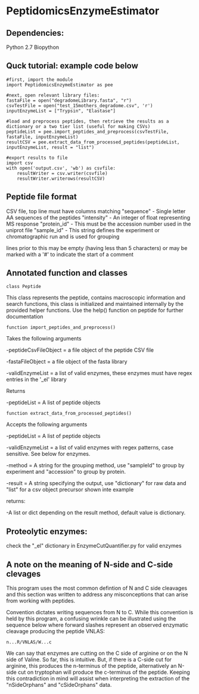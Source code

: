 PeptidomicsEnzymeEstimator
==========================

Dependencies:
-------------
Python 2.7
Biopython
    
Quck tutorial: example code below
---------------------------------

    #first, import the module
    import PeptidomicsEnzymeEstimator as pee
    
    #next, open relevant library files:
    fastaFile = open("degradomeLibrary.fasta", "r")
    csvTestFile = open("test_15mothers_degradome.csv", 'r')
    inputEnzymeList = ["Trypsin", "Elastase"]
    
    #load and preprocess peptides, then retrieve the results as a dictionary or a two tier list (useful for making CSVs)
    peptideList = pee.import_peptides_and_preprocess(csvTestFile, fastaFile, inputEnzymeList)
    resultCSV = pee.extract_data_from_processed_peptides(peptideList, inputEnzymeList, result = "list")
    
    #export results to file
    import csv
    with open('output.csv', 'wb') as csvfile:
        resultWriter = csv.writer(csvfile)
        resultWriter.writerows(resultCSV)
    
    
Peptide file format
--------------------

CSV file, top line must have columns matching
"sequence" - Single letter AA sequences of the peptides
"intensity" - An integer of float representing MS response
"protein_id" - This must be the accession number used in the uniprot file
"sample_id" - This string defines the experiment or chromatographic run and is used
              for grouping
              
lines prior to this may be empty (having less than 5 characters) or may be marked with 
a '#' to indicate the start of a comment

    

Annotated function and classes
-------------------------------
    
    class Peptide
    
This class represents the peptide, contains macroscopic information and search functions,
this class is initialized and maintained internally by the provided helper functions.
Use the help() function on peptide for further documentation


    function import_peptides_and_preprocess()
    
Takes the following arguments

-peptideCsvFileObject = a file object of the peptide CSV file

-fastaFileObject = a file object of the fasta library

-validEnzymeList = a list of valid enzymes, these enzymes must have regex entries in the '_el' library

Returns

-peptideList = A list of peptide objects

    function extract_data_from_processed_peptides()

Accepts the following arguments

-peptideList = A list of peptide objects

-validEnzymeList = a list of valid enzymes with regex patterns, case sensitive. See below for enzymes.

-method = A string for the grouping method, use "sampleId" to group by experiment and "accession" to group by protein.

-result = A string specifying the output, use "dictionary" for raw data and "list" for a csv object precursor shown inte example

returns:

-A list or dict depending on the result method, default value is dictionary.
    
   

Proteolytic enzymes:
--------------------
check the "_el" dictionary in EnzymeCutQuantifier.py for valid enzymes
    

    
A note on the meaning of N-side and C-side clevages
---------------------------------------------------

This program uses the most common defintion of N and C side cleavages and this section
was written to address any misconceptions that can arise from working with peptides.

Convention dictates writing sequences from N to C. While this convention is held
by this program, a confusing wrinkle can be illustrated using the sequence below where 
forward    slashes represent an observed enzymatic cleavage producing the peptide VNLAS:

    n...R/VNLAS/W...c

We can say that enzymes are cutting on the C side of arginine or on the N side of Valine.
So far, this is intuitive. But, if there is a C-side cut for arginine, this produces
the n-terminus of the peptide, alternatively an N-side cut on tryptophan will produce
the c-terminus of the peptide. Keeping this contradiction in mind will assist when 
interpreting the extraction of the "nSideOrphans" and "cSideOrphans" data.
